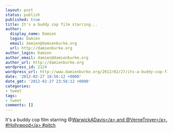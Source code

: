 ```yaml
---
layout: post
status: publish
published: true
title: It's a buddy cop film starring...
author:
  display_name: Damien
  login: Damien
  email: damien@damienburke.org
  url: http://damienburke.org
author_login: Damien
author_email: damien@damienburke.org
author_url: http://damienburke.org
wordpress_id: 2124
wordpress_url: http://www.damienburke.org/2012/02/27/its-a-buddy-cop-film-starring/
date: '2012-02-27 18:56:12 +0000'
date_gmt: '2012-02-27 23:56:12 +0000'
categories:
- tweet
tags:
- tweet
comments: []
---
```

<p>It's a buddy cop film starring @<a href="http:&#47;&#47;twitter.com&#47;WarwickADavis" class="aktt_username">WarwickADavis<&#47;a> and @<a href="http:&#47;&#47;twitter.com&#47;VerneTroyer" class="aktt_username">VerneTroyer<&#47;a>. #<a href="http:&#47;&#47;search.twitter.com&#47;search?q=%23Hollywood" class="aktt_hashtag">Hollywood<&#47;a> #pitch</p>
